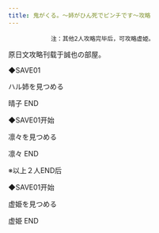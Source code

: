 ```yaml
---
title: 鬼がくる。～姉がひん死でピンチです～攻略
---
```


                注：其他2人攻略完毕后，可攻略虚姫。

原日文攻略刊载于誠也の部屋。



◆SAVE01

ハル姉を見つめる



晴子 END



◆SAVE01开始

凛々を見つめる



凛々 END



※以上２人END后

◆SAVE01开始

虚姫を見つめる



虚姫 END


              
